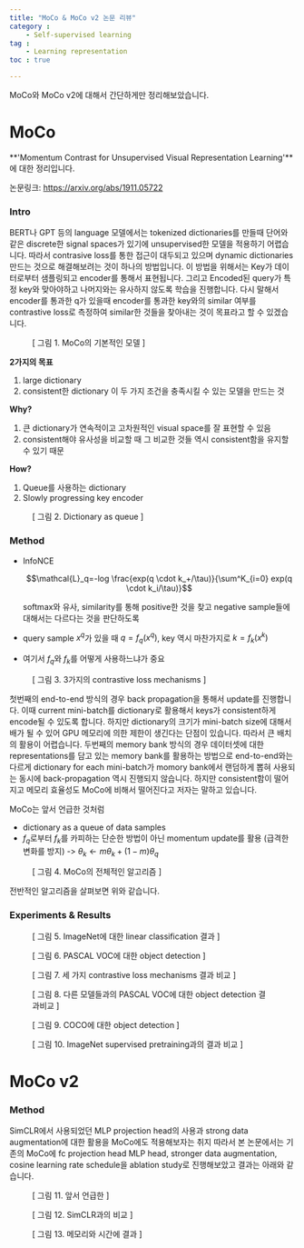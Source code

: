 ```yaml
---
title: "MoCo & MoCo v2 논문 리뷰"
category :
    - Self-supervised learning
tag :
    - Learning representation
toc : true

---
```

MoCo와 MoCo v2에 대해서 간단하게만 정리해보았습니다.

# MoCo

**'Momentum Contrast for Unsupervised Visual Representation Learning'**에 대한 정리입니다.

논문링크: https://arxiv.org/abs/1911.05722



### Intro

BERT나 GPT 등의 language 모델에서는 tokenized dictionaries를 만들때 단어와 같은 discrete한 signal spaces가 있기에 unsupervised한 모델을 적용하기 어렵습니다. 따라서 contrasive loss를 통한 접근이 대두되고 있으며 dynamic dictionaries 만드는 것으로 해결해보려는 것이 하나의 방법입니다. 이 방법을 위해서는 Key가 데이터로부터 샘플링되고 encoder를 통해서 표현됩니다. 그리고 Encoded된 query가 특정 key와 맞아야하고 나머지와는 유사하지 않도록 학습을 진행합니다. 다시 말해서 encoder를 통과한 q가 있을때 encoder를 통과한 key와의 similar 여부를 contrastive loss로 측정하여 similar한 것들을 찾아내는 것이 목표라고 할 수 있겠습니다. 

<figure>
	<img src="{{ '/assets/images/MoCo/moco_model.png' | prepend: site.baseurl }}" alt=""> 
	<figcaption> [ 그림 1. MoCo의 기본적인 모델 ] </figcaption>
</figure>

**2가지의 목표** 

1) large dictionary 
2) consistent한 dictionary
이 두 가지 조건을 충족시킬 수 있는 모델을 만드는 것

**Why?**

1) 큰 dictionary가 연속적이고 고차원적인 visual space를 잘 표현할 수 있음 
2) consistent해야 유사성을 비교할 때 그 비교한 것들 역시 consistent함을 유지할 수 있기 때문

**How?**

1) Queue를 사용하는 dictionary  
2) Slowly progressing key encoder

<figure>
	<img src="{{ '/assets/images/MoCo/moco_model2.png' | prepend: site.baseurl }}" alt=""> 
	<figcaption> [ 그림 2. Dictionary as queue ] </figcaption>
</figure>


### Method

- InfoNCE

  $$\mathcal{L}_q=-log \frac{exp(q \cdot k_+/\tau)}{\sum^K_{i=0} exp(q \cdot k_i/\tau)}$$

  softmax와 유사, similarity를 통해 positive한 것을 찾고 negative sample들에 대해서는 다르다는 것을 판단하도록

  

- query sample $x^q$가 있을 때 $q=f_q(x^q)$, key 역시 마찬가지로 $k=f_k(x^k)$

- 여기서 $f_q$와 $f_k$를 어떻게 사용하느냐가 중요

<figure>
	<img src="{{ '/assets/images/MoCo/contrastive_methods.png' | prepend: site.baseurl }}" alt=""> 
	<figcaption> [ 그림 3. 3가지의 contrastive loss mechanisms ] </figcaption>
</figure>

첫번째의 end-to-end 방식의 경우 back propagation을 통해서 update를 진행합니다. 이때 current mini-batch를 dictionary로 활용해서 keys가 consistent하게 encode될 수 있도록 합니다. 하지만 dictionary의 크기가 mini-batch size에 대해서 배가 될 수 있어 GPU 메모리에 의한 제한이 생긴다는 단점이 있습니다. 따라서 큰 배치의 활용이 어렵습니다. 
두번째의 memory bank 방식의 경우 데이터셋에 대한 representations를 담고 있는 memory bank를 활용하는 방법으로 end-to-end와는 다르게 dictionary for each mini-batch가 momory bank에서 랜덤하게 뽑혀 사용되는 동시에 back-propagation 역시 진행되지 않습니다. 하지만 consistent함이 떨어지고 메모리 효율성도 MoCo에 비해서 떨어진다고 저자는 말하고 있습니다.

MoCo는 앞서 언급한 것처럼 
- dictionary as a queue of data samples
- $f_q$로부터 $f_k$를 카피하는 단순한 방법이 아닌 momentum update를 활용 (급격한 변화를 방지) -> $\theta_k \leftarrow m \theta_k + (1-m)\theta_q$

<figure>
	<img src="{{ '/assets/images/MoCo/moco_algo.png' | prepend: site.baseurl }}" alt=""> 
	<figcaption> [ 그림 4. MoCo의 전체적인 알고리즘 ] </figcaption>
</figure>

전반적인 알고리즘을 살펴보면 위와 같습니다.

### Experiments & Results
<figure>
	<img src="{{ '/assets/images/MoCo/moco_result1.png' | prepend: site.baseurl }}" alt=""> 
	<figcaption> [ 그림 5. ImageNet에 대한 linear classification 결과 ] </figcaption>
</figure>

<figure>
	<img src="{{ '/assets/images/MoCo/moco_result2.png' | prepend: site.baseurl }}" alt=""> 
	<figcaption> [ 그림 6. PASCAL VOC에 대한 object detection ] </figcaption>
</figure>

<figure>
	<img src="{{ '/assets/images/MoCo/moco_result3.png' | prepend: site.baseurl }}" alt=""> 
	<figcaption> [ 그림 7. 세 가지 contrastive loss mechanisms 결과 비교 ] </figcaption>
</figure>

<figure>
	<img src="{{ '/assets/images/MoCo/moco_result4.png' | prepend: site.baseurl }}" alt=""> 
	<figcaption> [ 그림 8. 다른 모델들과의 PASCAL VOC에 대한 object detection 결과비교 ] </figcaption>
</figure>

<figure>
	<img src="{{ '/assets/images/MoCo/moco_result5.png' | prepend: site.baseurl }}" alt=""> 
	<figcaption> [ 그림 9. COCO에 대한 object detection ] </figcaption>
</figure>

<figure>
	<img src="{{ '/assets/images/MoCo/moco_result6.png' | prepend: site.baseurl }}" alt=""> 
	<figcaption> [ 그림 10. ImageNet supervised pretraining과의 결과 비교 ] </figcaption>
</figure>


# MoCo v2
### Method 
SimCLR에서 사용되었던 MLP projection head의 사용과 strong data augmentation에 대한 활용을 MoCo에도 적용해보자는 취지
따라서 본 논문에서는 기존의 MoCo에 fc projection head  MLP head, stronger data augmentation, cosine learning rate schedule을 ablation study로 진행해보았고 결과는 아래와 같습니다.

<figure>
	<img src="{{ '/assets/images/MoCo/mocov2_ablation.png' | prepend: site.baseurl }}" alt=""> 
	<figcaption> [ 그림 11. 앞서 언급한  ] </figcaption>
</figure>

<figure>
	<img src="{{ '/assets/images/MoCo/mocov2_result1.png' | prepend: site.baseurl }}" alt=""> 
	<figcaption> [ 그림 12. SimCLR과의 비교 ] </figcaption>
</figure>

<figure>
	<img src="{{ '/assets/images/MoCo/mocov2_result2.png' | prepend: site.baseurl }}" alt=""> 
	<figcaption> [ 그림 13. 메모리와 시간에 결과 ] </figcaption>
</figure>




